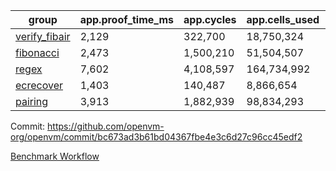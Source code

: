 | group | app.proof_time_ms | app.cycles | app.cells_used | leaf.proof_time_ms | leaf.cycles | leaf.cells_used |
| -- | -- | -- | -- | -- | -- | -- |
| [verify_fibair](https://github.com/openvm-org/openvm/blob/benchmark-results/benchmarks-pr/2030/verify_fibair-bc673ad3b61bd04367fbe4e3c6d27c96cc45edf2.md) | 2,129 |  322,700 |  18,750,324 |- | - | - |
| [fibonacci](https://github.com/openvm-org/openvm/blob/benchmark-results/benchmarks-pr/2030/fibonacci-bc673ad3b61bd04367fbe4e3c6d27c96cc45edf2.md) | 2,473 |  1,500,210 |  51,504,507 |- | - | - |
| [regex](https://github.com/openvm-org/openvm/blob/benchmark-results/benchmarks-pr/2030/regex-bc673ad3b61bd04367fbe4e3c6d27c96cc45edf2.md) | 7,602 |  4,108,597 |  164,734,992 |- | - | - |
| [ecrecover](https://github.com/openvm-org/openvm/blob/benchmark-results/benchmarks-pr/2030/ecrecover-bc673ad3b61bd04367fbe4e3c6d27c96cc45edf2.md) | 1,403 |  140,487 |  8,866,654 |- | - | - |
| [pairing](https://github.com/openvm-org/openvm/blob/benchmark-results/benchmarks-pr/2030/pairing-bc673ad3b61bd04367fbe4e3c6d27c96cc45edf2.md) | 3,913 |  1,882,939 |  98,834,293 |- | - | - |


Commit: https://github.com/openvm-org/openvm/commit/bc673ad3b61bd04367fbe4e3c6d27c96cc45edf2

[Benchmark Workflow](https://github.com/openvm-org/openvm/actions/runs/17136539523)
